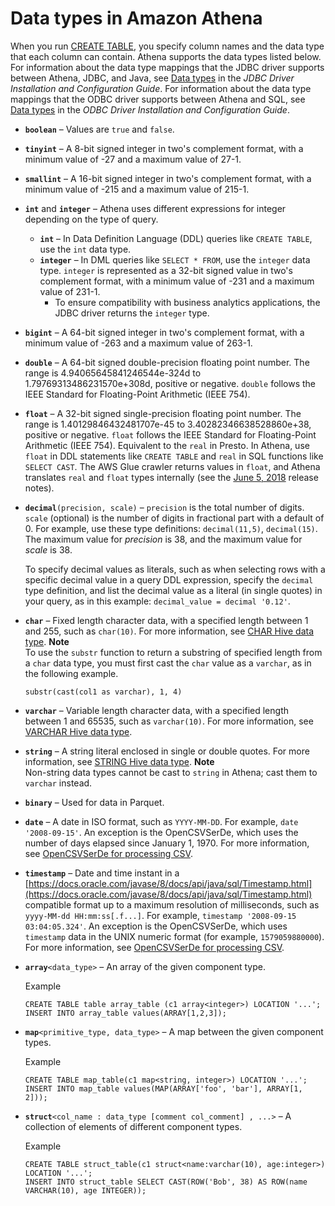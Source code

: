 # Data types in Amazon Athena<a name="data-types"></a>

When you run [CREATE TABLE](create-table.md), you specify column names and the data type that each column can contain\. Athena supports the data types listed below\. For information about the data type mappings that the JDBC driver supports between Athena, JDBC, and Java, see [Data types](https://s3.amazonaws.com/athena-downloads/drivers/JDBC/SimbaAthenaJDBC_2.0.5/docs/Simba+Athena+JDBC+Driver+Install+and+Configuration+Guide.pdf#page=37) in the *JDBC Driver Installation and Configuration Guide*\. For information about the data type mappings that the ODBC driver supports between Athena and SQL, see [Data types](https://s3.amazonaws.com/athena-downloads/drivers/ODBC/SimbaAthenaODBC_1.0.5/Simba+Athena+ODBC+Install+and+Configuration+Guide.pdf#page=50) in the *ODBC Driver Installation and Configuration Guide*\.
+ **`boolean`** – Values are `true` and `false`\.
+ **`tinyint`** – A 8\-bit signed integer in two's complement format, with a minimum value of \-27 and a maximum value of 27\-1\.
+ **`smallint`** – A 16\-bit signed integer in two's complement format, with a minimum value of \-215 and a maximum value of 215\-1\.
+ **`int`** and **`integer`** – Athena uses different expressions for integer depending on the type of query\.
  + **`int`** – In Data Definition Language \(DDL\) queries like `CREATE TABLE`, use the `int` data type\.
  + **`integer`** – In DML queries like `SELECT * FROM`, use the `integer` data type\. `integer` is represented as a 32\-bit signed value in two's complement format, with a minimum value of \-231 and a maximum value of 231\-1\. 
    + To ensure compatibility with business analytics applications, the JDBC driver returns the `integer` type\.
+ **`bigint`** – A 64\-bit signed integer in two's complement format, with a minimum value of \-263 and a maximum value of 263\-1\.
+ **`double`** – A 64\-bit signed double\-precision floating point number\. The range is 4\.94065645841246544e\-324d to 1\.79769313486231570e\+308d, positive or negative\. `double` follows the IEEE Standard for Floating\-Point Arithmetic \(IEEE 754\)\.
+ **`float`** – A 32\-bit signed single\-precision floating point number\. The range is 1\.40129846432481707e\-45 to 3\.40282346638528860e\+38, positive or negative\. `float` follows the IEEE Standard for Floating\-Point Arithmetic \(IEEE 754\)\. Equivalent to the `real` in Presto\. In Athena, use `float` in DDL statements like `CREATE TABLE` and `real` in SQL functions like `SELECT CAST`\. The AWS Glue crawler returns values in `float`, and Athena translates `real` and `float` types internally \(see the [June 5, 2018](release-note-2018-06-05.md) release notes\)\.
+ **`decimal`**`(precision, scale)` – `precision` is the total number of digits\. `scale` \(optional\) is the number of digits in fractional part with a default of 0\. For example, use these type definitions: `decimal(11,5)`, `decimal(15)`\. The maximum value for *precision* is 38, and the maximum value for *scale* is 38\.

  To specify decimal values as literals, such as when selecting rows with a specific decimal value in a query DDL expression, specify the `decimal` type definition, and list the decimal value as a literal \(in single quotes\) in your query, as in this example: `decimal_value = decimal '0.12'`\. 
+ **`char`** – Fixed length character data, with a specified length between 1 and 255, such as `char(10)`\. For more information, see [CHAR Hive data type](https://cwiki.apache.org/confluence/display/Hive/LanguageManual+Types#LanguageManualTypes-char)\.
**Note**  
To use the `substr` function to return a substring of specified length from a `char` data type, you must first cast the `char` value as a `varchar`, as in the following example\.  

  ```
  substr(cast(col1 as varchar), 1, 4)
  ```
+ **`varchar`** – Variable length character data, with a specified length between 1 and 65535, such as `varchar(10)`\. For more information, see [VARCHAR Hive data type](https://cwiki.apache.org/confluence/display/Hive/LanguageManual+Types#LanguageManualTypes-varchar)\. 
+ **`string`** – A string literal enclosed in single or double quotes\. For more information, see [STRING Hive data type](https://cwiki.apache.org/confluence/display/Hive/LanguageManual+Types#LanguageManualTypes-StringsstringStrings)\.
**Note**  
Non\-string data types cannot be cast to `string` in Athena; cast them to `varchar` instead\.
+ **`binary`** – Used for data in Parquet\.
+ **`date`** – A date in ISO format, such as `YYYY-MM-DD`\. For example, `date '2008-09-15'`\. An exception is the OpenCSVSerDe, which uses the number of days elapsed since January 1, 1970\. For more information, see [OpenCSVSerDe for processing CSV](csv-serde.md)\.
+ **`timestamp`** – Date and time instant in a [https://docs.oracle.com/javase/8/docs/api/java/sql/Timestamp.html](https://docs.oracle.com/javase/8/docs/api/java/sql/Timestamp.html) compatible format up to a maximum resolution of milliseconds, such as `yyyy-MM-dd HH:mm:ss[.f...]`\. For example, `timestamp '2008-09-15 03:04:05.324'`\. An exception is the OpenCSVSerDe, which uses `timestamp` data in the UNIX numeric format \(for example, `1579059880000`\)\. For more information, see [OpenCSVSerDe for processing CSV](csv-serde.md)\.
+ **`array`**`<data_type>` – An array of the given component type\.

  Example

  ```
  CREATE TABLE table array_table (c1 array<integer>) LOCATION '...';
  INSERT INTO array_table values(ARRAY[1,2,3]);
  ```
+ **`map`**`<primitive_type, data_type>` – A map between the given component types\.

  Example

  ```
  CREATE TABLE map_table(c1 map<string, integer>) LOCATION '...';
  INSERT INTO map_table values(MAP(ARRAY['foo', 'bar'], ARRAY[1, 2]));
  ```
+ **`struct`**`<col_name : data_type [comment col_comment] , ...>` – A collection of elements of different component types\.

  Example

  ```
  CREATE TABLE struct_table(c1 struct<name:varchar(10), age:integer>) LOCATION '...';
  INSERT INTO struct_table SELECT CAST(ROW('Bob', 38) AS ROW(name VARCHAR(10), age INTEGER));
  ```